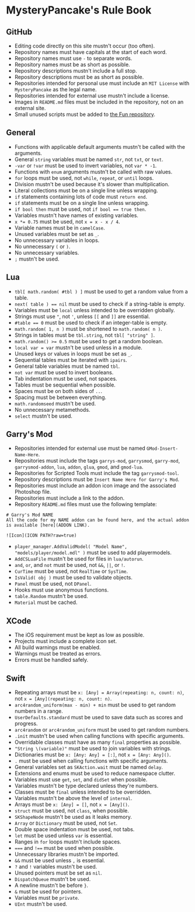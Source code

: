 # MysteryPancake's Rule Book
## GitHub
* Editing code directly on this site mustn't occur (too often).
* Repository names must have capitals at the start of each word.
* Repository names must use `-` to separate words.
* Repository names must be as short as possible.
* Repository descriptions mustn't include a full stop.
* Repository descriptions must be as short as possible.
* Repositories intended for personal use must include an `MIT License` with `MysteryPancake` as the legal name.
* Repositories intended for external use mustn't include a license.
* Images in `README.md` files must be included in the repository, not on an external site.
* Small unused scripts must be added to [the Fun repository](https://github.com/MysteryPancake/Fun).

## General
* Functions with applicable default arguments mustn't be called with the arguments.
* General `string` variables must be named `str`, not `txt`, or `text`.
* `-var` or `!var` must be used to invert variables, not `var * -1`.
* Functions with `enum` arguments mustn't be called with raw values.
* `for` loops must be used, not `while`, `repeat`, or `until` loops.
* Division mustn't be used because it's slower than multiplication.
* Literal collections must be on a single line unless wrapping.
* `if` statements containing lots of code must `return end`.
* `if` statements must be on a single line unless wrapping.
* `if bool then` must be used, not `if bool == true then`.
* Variables mustn't have names of existing variables.
* `x *= 0.75` must be used, not `x = x - x / 4`.
* Variable names must be in `camelCase`.
* Unused variables must be set as `_`.
* No unnecessary variables in loops.
* No unnecessary `(` or `)`.
* No unnecessary variables.
* `;` mustn't be used.

## Lua
* `tbl[ math.random( #tbl ) ]` must be used to get a random value from a table.
* `next( table ) == nil` must be used to check if a string-table is empty.
* Variables must be `local` unless intended to be overridden globally.
* Strings must use `"`, not `'`, unless `[[` and `]]` are essential.
* `#table == 0` must be used to check if an integer-table is empty.
* `math.random( 1, n )` must be shortened to `math.random( n )`.
* Strings in tables must be `tbl.string`, not `tbl[ "string" ]`.
* `math.random() >= 0.5` must be used to get a random boolean.
* `local var = var` mustn't be used unless in a module.
* Unused keys or values in loops must be set as `_`.
* Sequential tables must be iterated with `ipairs`.
* General table variables must be named `tbl`.
* `not var` must be used to invert booleans.
* Tab indentation must be used, not spaces.
* Tables must be sequential when possible.
* Spaces must be on both sides of `..`.
* Spacing must be between everything.
* `math.randomseed` mustn't be used.
* No unnecessary metamethods.
* `select` mustn't be used.

## Garry's Mod
* Repositories intended for external use must be named `GMod-Insert-Name-Here`.
* Repositories must include the tags `garrys-mod`, `garrysmod`, `garry-mod`, `garrysmod-addon`, `lua`, `addon`, `glua`, `gmod`, and `gmod-lua`.
* Repositories for Scripted Tools must include the tag `garrysmod-tool`.
* Repository descriptions must be `Insert Name Here for Garry's Mod`.
* Repositories must include an addon icon image and the associated Photoshop file.
* Repositories must include a link to the addon.
* Repository `README.md` files must use the following template:

```
# Garry's Mod NAME
All the code for my NAME addon can be found here, and the actual addon is available [here](ADDON LINK).

![Icon](ICON PATH?raw=true)
```
* `player_manager.AddValidModel( "Model Name", "models/player/model.mdl" )` must be used to add playermodels.
* `AddCSLuaFile` mustn't be used for files in `lua/autorun`.
* `and`, `or`, and `not` must be used, not `&&`, `||`, or `!`.
* `CurTime` must be used, not `RealTime` or `SysTime`.
* `IsValid( obj )` must be used to validate objects.
* `Panel` must be used, not `DPanel`.
* Hooks must use anonymous functions.
* `table.Random` mustn't be used.
* `Material` must be cached.

## XCode
* The iOS requirement must be kept as low as possible.
* Projects must include a complete icon set.
* All build warnings must be enabled.
* Warnings must be treated as errors.
* Errors must be handled safely.

## Swift
* Repeating arrays must be `x: [Any] = Array(repeating: n, count: n)`, not `x = [Any](repeating: n, count: n)`.
* `arc4random_uniform(max - min) + min` must be used to get random numbers in a range.
* `UserDefaults.standard` must be used to save data such as scores and progress.
* `arc4random` or `arc4random_uniform` must be used to get random numbers.
* `.init` mustn't be used when calling functions with specific arguments.
* Overridable classes must have as many `final` properties as possible.
* `"String \(variable)"` must be used to join variables with strings.
* Dictionaries must be `x: [Any: Any] = [:]`, not `x = [Any: Any]()`.
* `.` must be used when calling functions with specific arguments.
* General variables set as `SKAction.wait` must be named `delay`.
* Extensions and enums must be used to reduce namespace clutter.
* Variables must use `get`, `set`, and `didSet` when possible.
* Variables mustn't be type declared unless they're numbers.
* Classes must be `final` unless intended to be overridden.
* Variables mustn't be above the level of `internal`.
* Arrays must be `x: [Any] = []`, not `x = [Any]()`.
* `struct` must be used, not `class`, when possible.
* `SKShapeNode` mustn't be used as it leaks memory.
* `Array` or `Dictionary` must be used, not `Set`.
* Double space indentation must be used, not tabs.
* `let` must be used unless `var` is essential.
* Ranges in `for` loops mustn't include spaces.
* `===` and `!==` must be used when possible.
* Unnecessary libraries mustn't be imported.
* `&&` must be used unless `,` is essential.
* `?` and `!` variables mustn't be used.
* Unused pointers must be set as `nil`.
* `DispatchQueue` mustn't be used.
* A newline mustn't be before `}`.
* `&` must be used for pointers.
* Variables must be `private`.
* `UInt` mustn't be used.
